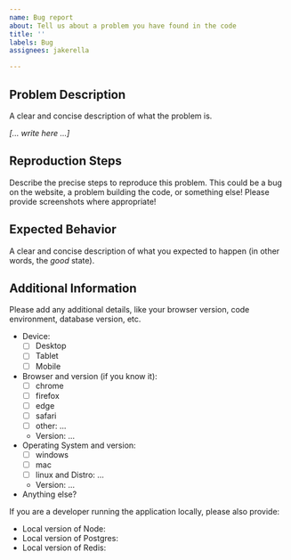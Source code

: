 ```yaml
---
name: Bug report
about: Tell us about a problem you have found in the code
title: ''
labels: Bug
assignees: jakerella

---
```


## Problem Description
A clear and concise description of what the problem is.

_[... write here ...]_

## Reproduction Steps
Describe the precise steps to reproduce this problem. This could be a bug on the website, a problem building the code, or something else! Please provide screenshots where appropriate!


## Expected Behavior
A clear and concise description of what you expected to happen (in other words, the _good_ state).


## Additional Information
Please add any additional details, like your browser version, code environment, database version, etc.

* Device:
  - [ ] Desktop
  - [ ] Tablet
  - [ ] Mobile
* Browser and version (if you know it):
  - [ ] chrome
  - [ ] firefox
  - [ ] edge
  - [ ] safari
  - [ ] other: ...
  - Version: ...
* Operating System and version:
  - [ ] windows
  - [ ] mac
  - [ ] linux and Distro: ...
  - Version: ...
* Anything else?

If you are a developer running the application locally, please also provide:
 * Local version of Node: 
* Local version of Postgres: 
* Local version of Redis:
